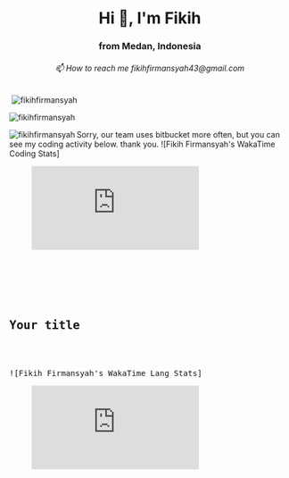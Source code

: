<h1 align="center">Hi 👋, I'm Fikih</h1>
<h3 align="center">from Medan, Indonesia</h3>
<h6 align="center">📫 How to reach me fikihfirmansyah43@gmail.com</h6>


<p>&nbsp;<img align="center" src="https://github-readme-stats.vercel.app/api?username=fikihfirmansyah&show_icons=true&locale=en" alt="fikihfirmansyah" /></p>

<p><img align="center" src="https://github-readme-streak-stats.herokuapp.com/?user=fikihfirmansyah&" alt="fikihfirmansyah" /></p>
<p><img align="left" src="https://github-readme-stats.vercel.app/api/top-langs?username=fikihfirmansyah&show_icons=true&locale=en&layout=compact" alt="fikihfirmansyah" /></p>

Sorry, our team uses bitbucket more often, but you can see my coding activity below. thank you.
![Fikih Firmansyah's WakaTime Coding Stats]
<figure><embed src="https://wakatime.com/share/@5346ecae-279b-4a47-aa65-5ae244c88994/26e2b695-c2ad-4d9d-9497-c16a4d4dc911.svg"></embed></figure>


<pre>
    <div class="container">
        <div class="block two first">
            <h2>Your title</h2>
            <div class="wrap">
![Fikih Firmansyah's WakaTime Lang Stats]
<figure><embed src="https://wakatime.com/share/@5346ecae-279b-4a47-aa65-5ae244c88994/bcfef077-1824-4084-870d-8b1d14e612b0.svg"></embed></figure>
            </div>
        </div>
    </div>
</pre>

